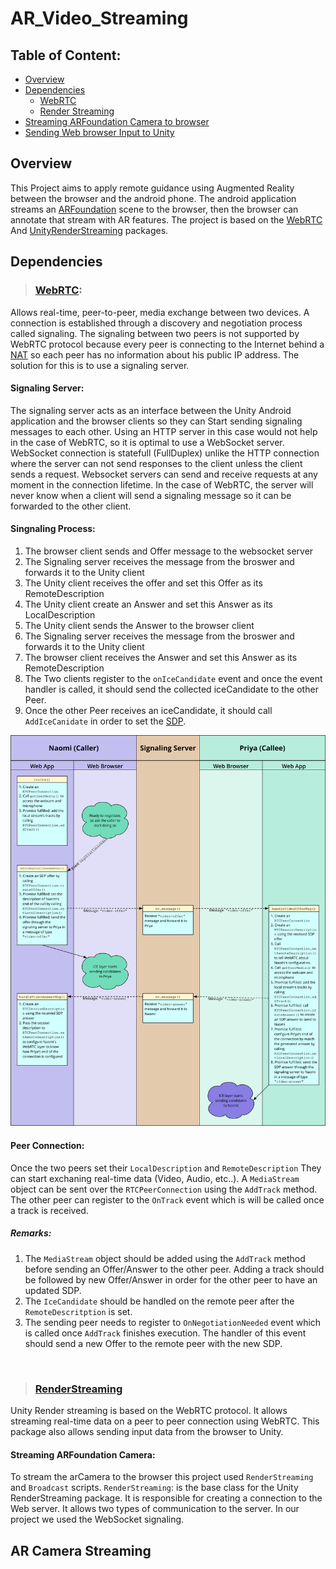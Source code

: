 # AR_Video_Streaming

## Table of Content:
 * [Overview](#overview)
 * [Dependencies](#dependencies)
   * [WebRTC](#webrtc)
   * [Render Streaming](#renderstreaming)
* [Streaming ARFoundation Camera to browser](#ar-camera-streaming)
* [Sending Web browser Input to Unity](#sending-web-browser-input-to-unity)

## Overview

This Project aims to apply remote guidance using Augmented Reality between the browser and the android phone. The android application streams an [ARFoundation](https://docs.unity3d.com/Packages/com.unity.xr.arfoundation@4.1/manual/index.html) scene to the browser, then the browser can annotate that stream with AR features. The project is based on the  [WebRTC](https://docs.unity3d.com/Packages/com.unity.webrtc@2.4/manual/index.html) And [UnityRenderStreaming](https://docs.unity3d.com/Packages/com.unity.renderstreaming@3.1/manual/index.html) packages.


## Dependencies

>### [WebRTC](https://docs.unity3d.com/Packages/com.unity.webrtc@2.4/manual/index.html):
Allows real-time, peer-to-peer, media exchange between two devices. A connection is established through a discovery and negotiation process called signaling. The signaling between two peers is not supported by WebRTC protocol because every peer is connecting to the Internet behind a [NAT](https://en.wikipedia.org/wiki/Network_address_translation) so each peer has no information about his public IP address. The solution for this is to use a signaling server.

#### Signaling Server: 
The signaling server acts as an interface between the Unity Android application and the browser clients so they can Start sending signaling messages to each other. Using an HTTP server in this case would not help in the case of WebRTC, so it is optimal to use a WebSocket server. WebSocket connection is statefull (FullDuplex) unlike the HTTP connection where the server can not send responses to the client unless the client sends a request. Websocket servers can send and receive requests at any moment in the connection lifetime. In the case of WebRTC, the server will never know when a client will send a signaling message so it can be forwarded to the other client.

#### Singnaling Process:
1. The browser client sends and Offer message to the websocket server
2. The Signaling server receives the message from the broswer and forwards it to the Unity client
3. The Unity client receives the offer and set this Offer as its RemoteDescription
4. The Unity client create an Answer and set this Answer as its LocalDescription
5. The Unity client sends the Answer to the browser client
7. The Signaling server receives the message from the broswer and forwards it to the Unity client
8. The browser client receives the Answer and set this Answer as its RemoteDescription
9. The Two clients register to the `onIceCandidate` event and once the event handler is called, it should send the collected iceCandidate to the other Peer.
10. Once the other Peer receives an iceCandidate, it should call `AddIceCanidate` in order to set the [SDP](https://en.wikipedia.org/wiki/Session_Description_Protocol).

![Signaling Process Browser API](./webrtc_signaling_diagram.svg) 

#### Peer Connection:
Once the two peers set their `LocalDescription` and `RemoteDescription` They can start exchaning real-time data (Video, Audio, etc..). A `MediaStream` object can be sent over the `RTCPeerConnection` using the `AddTrack` method. The other peer can register to the `OnTrack` event which is will be called once a track is received.

##### Remarks:
1. The `MediaStream` object should be added using the `AddTrack` method before sending an Offer/Answer to the other peer. Adding a track should be followed by new Offer/Answer in order for the other peer to have an updated SDP.
2. The `IceCandidate` should be handled on the remote peer after the `RemoteDescritption` is set.
3. The sending peer needs to register to `OnNegotiationNeeded` event which is called once `AddTrack` finishes execution. The handler of this event should send a new Offer to the remote peer with the new SDP. 

&nbsp;
&nbsp;
&nbsp;

>### [RenderStreaming](https://docs.unity3d.com/Packages/com.unity.renderstreaming@3.1/manual/index.html)
Unity Render streaming is based on the WebRTC protocol. It allows streaming real-time data on a peer to peer connection using WebRTC. This package also allows sending input data from the browser to Unity.

#### Streaming ARFoundation Camera:
To stream the arCamera to the browser this project used `RenderStreaming` and `Broadcast` scripts.
`RenderStreaming`: is the base class for the Unity RenderStreaming package. It is responsible for creating a connection to the Web server. It allows two types of communication to the server. In our project we used the WebSocket signaling.

## AR Camera Streaming 

